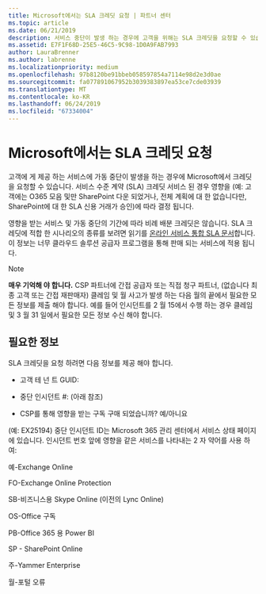 ```yaml
---
title: Microsoft에서는 SLA 크레딧 요청 | 파트너 센터
ms.topic: article
ms.date: 06/21/2019
description: 서비스 중단이 발생 하는 경우에 고객을 위해는 SLA 크레딧을 요청할 수 있습니다.
ms.assetid: E7F1F68D-25E5-46C5-9C98-1D0A9FAB7993
author: LauraBrenner
ms.author: labrenne
ms.localizationpriority: medium
ms.openlocfilehash: 97b8120be91bbeb058597854a7114e98d2e3d0ae
ms.sourcegitcommit: fa077891067952b3039383897ea53ce7cde03939
ms.translationtype: MT
ms.contentlocale: ko-KR
ms.lasthandoff: 06/24/2019
ms.locfileid: "67334004"
---
```

# <a name="request-an-sla-credit-from-microsoft"></a>Microsoft에서는 SLA 크레딧 요청 

고객에 게 제공 하는 서비스에 가동 중단이 발생을 하는 경우에 Microsoft에서 크레딧을 요청할 수 있습니다. 서비스 수준 계약 (SLA) 크레딧 서비스 된 경우 영향을 (예: 고객에는 O365 모음 및만 SharePoint 다운 되었거나, 전체 계획에 대 한 없습니다만, SharePoint에 대 한 SLA 신용 거래가 승인)에 따라 결정 됩니다.

영향을 받는 서비스 및 가동 중단의 기간에 따라 비례 배분 크레딧은 않습니다. SLA 크레딧에 적합 한 시나리오의 종류를 보려면 읽기를 [온라인 서비스 통합 SLA 문서](http://www.microsoftvolumelicensing.com/DocumentSearch.aspx?Mode=3&DocumentTypeId=37)합니다. 이 정보는 너무 클라우드 솔루션 공급자 프로그램을 통해 판매 되는 서비스에 적용 됩니다.

>[!Note]
>**매우 기억해 야 합니다.** CSP 파트너에 간접 공급자 또는 직접 청구 파트너, (없습니다 최종 고객 또는 간접 재판매자) 클레임 및 월 사고가 발생 하는 다음 월의 끝에서 필요한 모든 정보를 제출 해야 합니다. 예를 들어 인시던트를 2 월 15에서 수행 하는 경우 클레임 및 3 월 31 일에서 필요한 모든 정보 수신 해야 합니다. 

## <a name="required-information"></a>필요한 정보


SLA 크레딧을 요청 하려면 다음 정보를 제공 해야 합니다. 

- 고객 테 넌 트 GUID: 

- 중단 인시던트 #: (아래 참조)

- CSP를 통해 영향을 받는 구독 구매 되었습니까? 예/아니요

(예: EX25194) 중단 인시던트 ID는 Microsoft 365 관리 센터에서 서비스 상태 페이지에 있습니다. 인시던트 번호 앞에 영향을 같은 서비스를 나타내는 2 자 약어를 사용 하 여:

예-Exchange Online

FO-Exchange Online Protection

SB-비즈니스용 Skype Online (이전의 Lync Online)

OS-Office 구독

PB-Office 365 용 Power BI

SP - SharePoint Online

주-Yammer Enterprise

월-포털 오류




